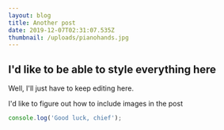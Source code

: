 ```yaml
---
layout: blog
title: Another post
date: 2019-12-07T02:31:07.535Z
thumbnail: /uploads/pianohands.jpg
---
```

## I'd like to be able to style everything here

Well, I'll just have to keep editing here. 

I'd like to figure out how to include images in the post

```javascript
console.log('Good luck, chief');
```
